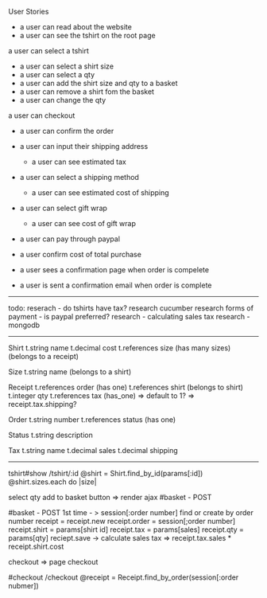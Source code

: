 User Stories
- a user can read about the website
- a user can see the tshirt on the root page

a user can select a tshirt
- a user can select a shirt size
- a user can select a qty
- a user can add the shirt size and qty to a basket
- a user can remove a shirt fom the basket
- a user can change the qty

a user can checkout
- a user can confirm the order
- a user can input their shipping address
  - a user can see estimated tax
- a user can select a shipping method
  - a user can see estimated cost of shipping
- a user can select gift wrap
  - a user can see cost of gift wrap

- a user can pay through paypal
- a user confirm cost of total purchase

- a user sees a confirmation page when order is compelete
- a user is sent a confirmation email when order is complete

__________________________________

todo:
reserach - do tshirts have tax?
research cucumber
research forms of payment - is paypal preferred?
research - calculating sales tax
research - mongodb

_____________________________________

Shirt
t.string name
t.decimal cost
t.references size (has many sizes)
(belongs to a receipt)

Size
t.string name
(belongs to a shirt)

Receipt
t.references order (has one)
t.references shirt (belongs to shirt)
t.integer qty
t.references tax (has_one) => default to 1? => receipt.tax.shipping?

Order
t.string number
t.references status (has one)

Status
t.string description

Tax
t.string name
t.decimal sales
t.decimal shipping

________________________________

tshirt#show
  /tshirt/:id
  @shirt = Shirt.find_by_id(params[:id])
    @shirt.sizes.each do |size|

  select qty
  add to basket button => render ajax #basket - POST

#basket - POST
1st time - > session[:order number]
  find or create by order number
  receipt = receipt.new
  receipt.order = session[;order number]
  receipt.shirt = params[shirt id]
  receipt.tax = params[sales]
  receipt.qty = params[qty]
  reciept.save
  -> calculate sales tax => receipt.tax.sales * receipt.shirt.cost

  checkout => page checkout

#checkout
  /checkout
  @receipt = Receipt.find_by_order(session[:order nubmer])


